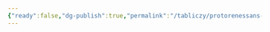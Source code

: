 ```yaml
---
{"ready":false,"dg-publish":true,"permalink":"/tabliczy/protorenessans-i-rannee-vozrozhdenie/blagoveshhenie/","dgPassFrontmatter":true}
---
```



